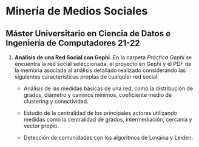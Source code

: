 # Minería de Medios Sociales

## Máster Universitario en Ciencia de Datos e Ingeniería de Computadores 21-22

1. **Análisis de una Red Social con Gephi**. En la carpeta *Práctica Gephi* se encuentra la red social seleccionada, el proyecto en Gephi y el PDF de la memoria asociada al análisis detallado realizado considerando las siguientes características propias de cualquier red social:

   * Análisis de las medidas básicas de una red, como la distribución de grados, diámetro y caminos mínimos, coeficiente medio de clustering y conectividad.

   * Estudio de la centralidad de los principales actores utilizando medidas como la centralidad de grados, intermediación, cercanía y vector propio.

   * Detección de comunidades con los algoritmos de Lovaina y Leiden.
